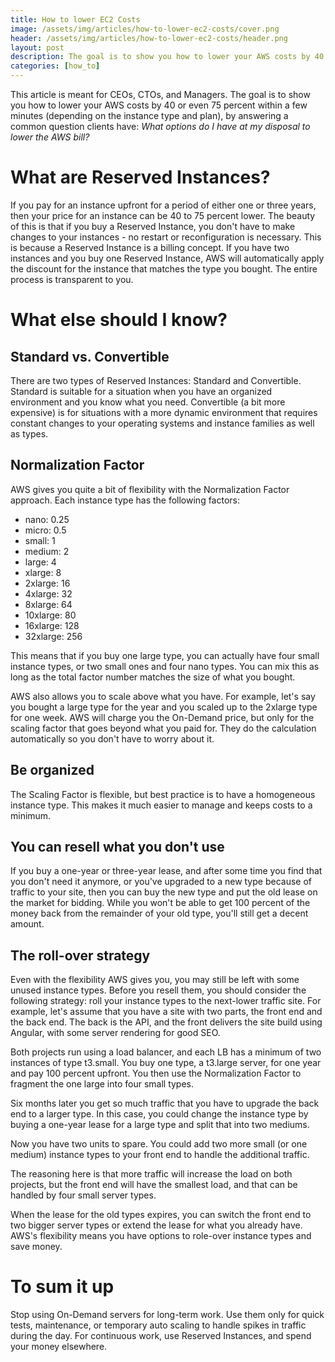 ```yaml
---
title: How to lower EC2 Costs
image: /assets/img/articles/how-to-lower-ec2-costs/cover.png
header: /assets/img/articles/how-to-lower-ec2-costs/header.png
layout: post
description: The goal is to show you how to lower your AWS costs by 40 or even 75 percent within a few minutes (depending on the instance type and plan).
categories: [how_to]
---
```


This article is meant for CEOs, CTOs, and Managers. The goal is to show you how to lower your AWS costs by 40 or even 75 percent within a few minutes (depending on the instance type and plan), by answering a common question clients have: *What options do I have at my disposal to lower the AWS bill?*

# What are Reserved Instances?

If you pay for an instance upfront for a period of either one or three years, then your price for an instance can be 40 to 75 percent lower. The beauty of this is that if you buy a Reserved Instance, you don't have to make changes to your instances - no restart or reconfiguration is necessary. This is because a Reserved Instance is a billing concept. If you have two instances and you buy one Reserved Instance, AWS will automatically apply the discount for the instance that matches the type you bought. The entire process is transparent to you.

# What else should I know?

## Standard vs. Convertible

There are two types of Reserved Instances: Standard and Convertible. Standard is suitable for a situation when you have an organized environment and you know what you need. Convertible (a bit more  expensive) is for situations with a more dynamic environment that requires constant changes to your operating systems and instance families as well as types.

## Normalization Factor

AWS gives you quite a bit of flexibility with the Normalization Factor approach. Each instance type has the following factors:

- nano: 0.25
- micro: 0.5
- small: 1
- medium: 2
- large: 4
- xlarge: 8
- 2xlarge: 16
- 4xlarge: 32
- 8xlarge: 64
- 10xlarge: 80
- 16xlarge: 128
- 32xlarge: 256

This means that if you buy one large type, you can actually have four small instance types, or two small ones and four nano types. You can mix this as long as the total factor number matches the size of what you bought.

AWS also allows you to scale above what you have. For example, let's say you bought a large type for the year and you scaled up to the 2xlarge type for one week. AWS will charge you the On-Demand price, but only for the scaling factor that goes beyond what you paid for. They do the calculation automatically so you don't have to worry about it.

## Be organized

The Scaling Factor is flexible, but best practice is to have a homogeneous instance type. This makes it much easier to manage and keeps costs to a minimum.

## You can resell what you don't use

If you buy a one-year or three-year lease, and after some time you find that you don't need it anymore, or you've upgraded to a new type because of traffic to your site, then you can buy the new type and put the old lease on the market for bidding. While you won't be able to get 100 percent of the money back from the remainder of your old type, you'll still get a decent amount.

## The roll-over strategy

Even with the flexibility AWS gives you, you may still be left with some unused instance types. Before you resell them, you should consider the following strategy: roll your instance types to the next-lower traffic site. For example, let's assume that you have a site with two parts, the front end and the back end. The back is the API, and the front delivers the site build using Angular, with some server rendering for good SEO. 

Both projects run using a load balancer, and each LB has a minimum of two instances of type t3.small. You buy one type, a t3.large server, for one year and pay 100 percent upfront. You then use the Normalization Factor to fragment the one large into four small types.

Six months later you get so much traffic that you have to upgrade the back end to a larger type. In this case, you could change the instance type by buying a one-year lease for a large type and split that into two mediums.

Now you have two units to spare. You could add two more small (or one medium) instance types to your front end to handle the additional traffic.

The reasoning here is that more traffic will increase the load on both projects, but the front end will have the smallest load, and that can be handled by four small server types.

When the lease for the old types expires, you can switch the front end to two bigger server types or extend the lease for what you already have. AWS's flexibility means you have options to role-over instance types and save money.

# To sum it up

Stop using On-Demand servers for long-term work. Use them only for quick tests, maintenance, or temporary auto scaling to handle spikes in traffic during the day. For continuous work, use Reserved Instances, and spend your money elsewhere.